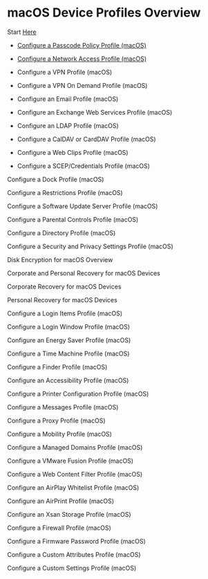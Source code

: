 # macOS Device Profiles Overview

Start
[Here](https://my.air-watch.com/help/9.1/en/Content/Platform_Guides/macOS/C/Profiles_Overview.htm?TocPath=PROFILES|macOS%C2%A0Device%20Profiles|_____0)

-   [Configure a Passcode Policy Profile
    (macOS)](https://my.air-watch.com/help/9.1/en/Content/Platform_Guides/macOS/T/MacProfilePasscode.htm?TocPath=PROFILES|macOS%C2%A0Device%20Profiles|_____1)

-   [Configure a Network Access Profile
    (macOS)](https://my.air-watch.com/help/9.1/en/Content/Platform_Guides/macOS/T/MacProfileWiFi.htm?TocPath=PROFILES|macOS%C2%A0Device%20Profiles|_____2)

-   Configure a VPN Profile (macOS)

-   Configure a VPN On Demand Profile (macOS)

-   Configure an Email Profile (macOS)

-   Configure an Exchange Web Services Profile (macOS)

-   Configure an LDAP Profile (macOS)

-   Configure a CalDAV or CardDAV Profile (macOS)

-   Configure a Web Clips Profile (macOS)

-   Configure a SCEP/Credentials Profile (macOS)

Configure a Dock Profile (macOS)

Configure a Restrictions Profile (macOS)

Configure a Software Update Server Profile (macOS)

Configure a Parental Controls Profile (macOS)

Configure a Directory Profile (macOS)

Configure a Security and Privacy Settings Profile (macOS)

Disk Encryption for macOS Overview

Corporate and Personal Recovery for macOS Devices

Corporate Recovery for macOS Devices

Personal Recovery for macOS Devices

Configure a Login Items Profile (macOS)

Configure a Login Window Profile (macOS)

Configure an Energy Saver Profile (macOS)

Configure a Time Machine Profile (macOS)

Configure a Finder Profile (macOS)

Configure an Accessibility Profile (macOS)

Configure a Printer Configuration Profile (macOS)

Configure a Messages Profile (macOS)

Configure a Proxy Profile (macOS)

Configure a Mobility Profile (macOS)

Configure a Managed Domains Profile (macOS)

Configure a VMware Fusion Profile (macOS)

Configure a Web Content Filter Profile (macOS)

Configure an AirPlay Whitelist Profile (macOS)

Configure an AirPrint Profile (macOS)

Configure an Xsan Storage Profile (macOS)

Configure a Firewall Profile (macOS)

Configure a Firmware Password Profile (macOS)

Configure a Custom Attributes Profile (macOS)

Configure a Custom Settings Profile (macOS)
